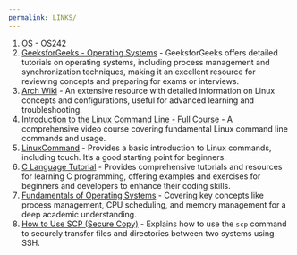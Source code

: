 ```yaml
---
permalink: LINKS/
---
```


1. [OS](https://os.vlsm.org/) - OS242
2. [GeeksforGeeks - Operating Systems](https://www.geeksforgeeks.org/operating-systems/) - GeeksforGeeks offers detailed tutorials on operating systems, including process management and synchronization techniques, making it an excellent resource for reviewing concepts and preparing for exams or interviews.
3. [Arch Wiki](https://wiki.archlinux.org/) - An extensive resource with detailed information on Linux concepts and configurations, useful for advanced learning and troubleshooting.
4. [Introduction to the Linux Command Line - Full Course](https://www.youtube.com/watch?v=IVquJh3DXUA) - A comprehensive video course covering fundamental Linux command line commands and usage.
5. [LinuxCommand](https://linuxcommand.org/) - Provides a basic introduction to Linux commands, including touch. It’s a good starting point for beginners.
6. [C Language Tutorial](https://www.w3schools.com/c/) - Provides comprehensive tutorials and resources for learning C programming, offering examples and exercises for beginners and developers to enhance their coding skills.
7. [Fundamentals of Operating Systems](https://www.freecodecamp.org/news/learn-about-operating-systems-in-depth/) - Covering key concepts like process management, CPU scheduling, and memory management for a deep academic understanding.
8. [How to Use SCP (Secure Copy)](https://linuxize.com/post/how-to-use-scp-command-to-securely-transfer-files/) - Explains how to use the `scp` command to securely transfer files and directories between two systems using SSH.
